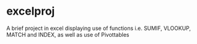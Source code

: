 # excelproj
A brief project in excel displaying use of functions i.e. SUMIF, VLOOKUP, MATCH and INDEX, as well as use of Pivottables
